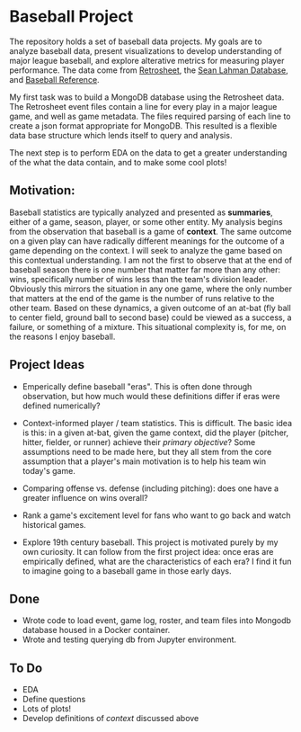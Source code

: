 # Baseball Project

The repository holds a set of baseball data projects. My goals are to analyze baseball data, present visualizations to develop understanding of major league baseball, and explore alterative metrics for measuring player performance. The data come from [Retrosheet](https://www.retrosheet.org/), the [Sean Lahman Database](http://www.seanlahman.com/baseball-archive/statistics/), and  [Baseball Reference](https://www.baseball-reference.com/).  

My first task was to build a MongoDB database using the Retrosheet data. The Retrosheet event files contain a line for every play in a major league game, and well as game metadata. The files required parsing of each line to create a json format appropriate for MongoDB. This resulted is a flexible data base structure which lends itself to query and analysis.

The next step is to perform EDA on the data to get a greater understanding of the what the data contain, and to make some cool plots!

## Motivation:

Baseball statistics are typically analyzed and presented as **summaries**, either of a game, season, player, or some other entity. My analysis begins from the observation that baseball is a game of **context**. The same outcome on a given play can have radically different meanings for the outcome of a game depending on the context. I will seek to analyze the game based on this contextual understanding. I am not the first to observe that at the end of baseball season there is one number that matter far more than any other: wins, specifically number of wins less than the team's division leader. Obviously this mirrors the situation in any one game, where the only number that matters at the end of the game is the number of runs relative to the other team. Based on these dynamics, a given outcome of an at-bat (fly ball to center field, ground ball to second base) could be viewed as a success, a failure, or something of a mixture. This situational complexity is, for me, on the reasons I enjoy baseball. 

## Project Ideas

* Emperically define baseball "eras". This is often done through observation, but how much would these definitions differ if eras were defined numerically?

* Context-informed player / team statistics. This is difficult. The basic idea is this: in a given at-bat, given the game context, did the player (pitcher, hitter, fielder, or runner) achieve their *primary objective*? Some assumptions need to be made here, but they all stem from the core assumption that a player's main motivation is to help his team win today's game.

* Comparing offense vs. defense (including pitching): does one have a greater influence on wins overall?

* Rank a game's excitement level for fans who want to go back and watch historical games. 

* Explore 19th century baseball. This project is motivated purely by my own curiosity. It can follow from the first project idea: once eras are empirically defined, what are the characteristics of each era? I find it fun to imagine going to a baseball game in those early days.

## Done
* Wrote code to load event, game log, roster, and team files into Mongodb database housed in a Docker container.
* Wrote and testing querying db from Jupyter environment.

## To Do
* EDA
 * Define questions
 * Lots of plots!
* Develop definitions of *context* discussed above
